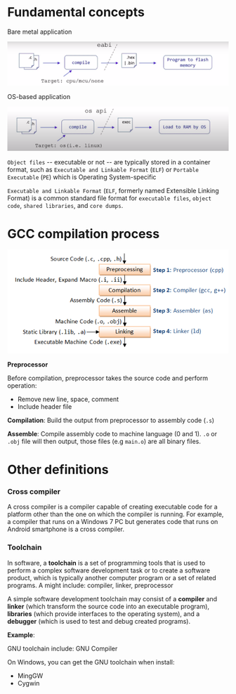 # Fundamental concepts

Bare metal application

![](../Environment/Images/bare_mental_application.PNG)

OS-based application

![](../Environment/Images/os_based_application.PNG)

``Object files`` -- executable or not -- are typically stored in a container format, such as ``Executable and Linkable Format`` (``ELF``) or ``Portable Executable`` (``PE``) which is Operating System-specific

``Executable and Linkable Format`` (``ELF``, formerly named Extensible Linking Format) is a common standard file format for ``executable files``, ``object code``, ``shared libraries``, and ``core dumps``.

# GCC compilation process

![](../Environment/Images/gcc_compilation_process.png)

**Preprocessor**

Before compilation, preprocessor takes the source code and perform operation:
* Remove new line, space, comment
* Include header file

**Compilation**: Build the output from preprocessor to assembly code (``.s``)

**Assemble**: Compile assembly code to machine language (0 and 1). ``.o`` or ``.obj`` file will then output, those files (e.g ``main.o``) are all binary files.

# Other definitions

### Cross compiler

A cross compiler is a compiler capable of creating executable code for a platform other than the one on which the compiler is running. For example, a compiler that runs on a Windows 7 PC but generates code that runs on Android smartphone is a cross compiler.

### Toolchain

In software, a **toolchain** is a set of programming tools that is used to perform a complex software development task or to create a software product, which is typically another computer program or a set of related programs. A might include: compiler, linker, preprocessor

A simple software development toolchain may consist of a **compiler** and **linker** (which transform the source code into an executable program), **libraries** (which provide interfaces to the operating system), and a **debugger** (which is used to test and debug created programs).

**Example**:

GNU toolchain include: GNU Compiler

On Windows, you can get the GNU toolchain when install:
* MingGW
* Cygwin
